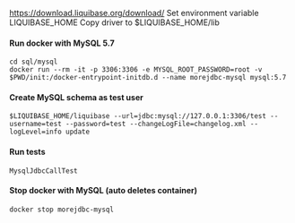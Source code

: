 
https://download.liquibase.org/download/
Set environment variable LIQUIBASE_HOME
Copy driver to $LIQUIBASE_HOME/lib

#### Run docker with MySQL 5.7
```
cd sql/mysql
docker run --rm -it -p 3306:3306 -e MYSQL_ROOT_PASSWORD=root -v $PWD/init:/docker-entrypoint-initdb.d --name morejdbc-mysql mysql:5.7
```

#### Create MySQL schema as test user
```
$LIQUIBASE_HOME/liquibase --url=jdbc:mysql://127.0.0.1:3306/test --username=test --password=test --changeLogFile=changelog.xml --logLevel=info update
```

#### Run tests
```
MysqlJdbcCallTest
```

#### Stop docker with MySQL (auto deletes container)
```
docker stop morejdbc-mysql
```
